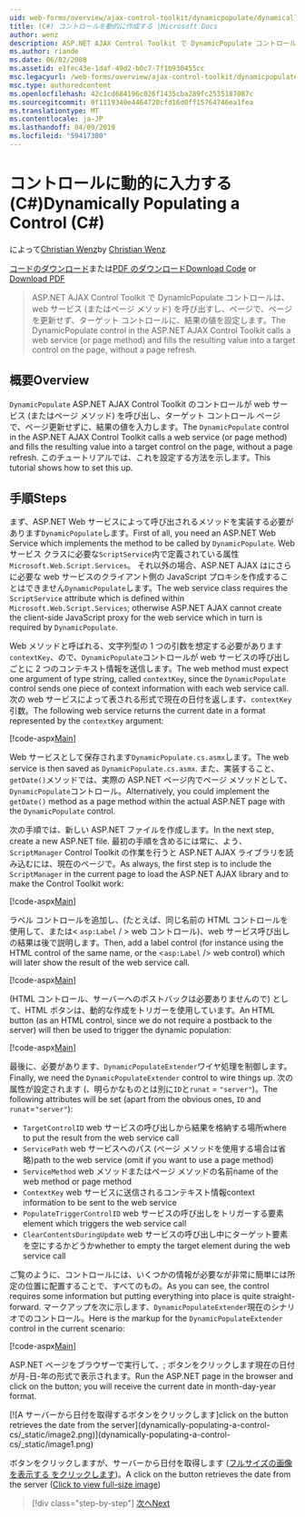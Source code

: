 ```yaml
---
uid: web-forms/overview/ajax-control-toolkit/dynamicpopulate/dynamically-populating-a-control-cs
title: (C#) コントロールを動的に作成する |Microsoft Docs
author: wenz
description: ASP.NET AJAX Control Toolkit で DynamicPopulate コントロールは、web サービス (またはページ メソッド) を呼び出すし、t のターゲット コントロールに、結果の値を入力しています.
ms.author: riande
ms.date: 06/02/2008
ms.assetid: e1fec43e-1daf-49d2-b0c7-7f1b930455cc
msc.legacyurl: /web-forms/overview/ajax-control-toolkit/dynamicpopulate/dynamically-populating-a-control-cs
msc.type: authoredcontent
ms.openlocfilehash: 42c1cd684196c026f1435cba289fc2535187087c
ms.sourcegitcommit: 0f1119340e4464720cfd16d0ff15764746ea1fea
ms.translationtype: MT
ms.contentlocale: ja-JP
ms.lasthandoff: 04/09/2019
ms.locfileid: "59417300"
---
```

# <a name="dynamically-populating-a-control-c"></a><span data-ttu-id="5c8da-103">コントロールに動的に入力する (C#)</span><span class="sxs-lookup"><span data-stu-id="5c8da-103">Dynamically Populating a Control (C#)</span></span>

<span data-ttu-id="5c8da-104">によって[Christian Wenz](https://github.com/wenz)</span><span class="sxs-lookup"><span data-stu-id="5c8da-104">by [Christian Wenz](https://github.com/wenz)</span></span>

<span data-ttu-id="5c8da-105">[コードのダウンロード](http://download.microsoft.com/download/d/8/f/d8f2f6f9-1b7c-46ad-9252-e1fc81bdea3e/dynamicpopulate0.cs.zip)または[PDF のダウンロード](http://download.microsoft.com/download/b/6/a/b6ae89ee-df69-4c87-9bfb-ad1eb2b23373/dynamicpopulate0CS.pdf)</span><span class="sxs-lookup"><span data-stu-id="5c8da-105">[Download Code](http://download.microsoft.com/download/d/8/f/d8f2f6f9-1b7c-46ad-9252-e1fc81bdea3e/dynamicpopulate0.cs.zip) or [Download PDF](http://download.microsoft.com/download/b/6/a/b6ae89ee-df69-4c87-9bfb-ad1eb2b23373/dynamicpopulate0CS.pdf)</span></span>

> <span data-ttu-id="5c8da-106">ASP.NET AJAX Control Toolkit で DynamicPopulate コントロールは、web サービス (またはページ メソッド) を呼び出すし、ページで、ページを更新せず、ターゲット コントロールに、結果の値を設定します。</span><span class="sxs-lookup"><span data-stu-id="5c8da-106">The DynamicPopulate control in the ASP.NET AJAX Control Toolkit calls a web service (or page method) and fills the resulting value into a target control on the page, without a page refresh.</span></span>


## <a name="overview"></a><span data-ttu-id="5c8da-107">概要</span><span class="sxs-lookup"><span data-stu-id="5c8da-107">Overview</span></span>

<span data-ttu-id="5c8da-108">`DynamicPopulate` ASP.NET AJAX Control Toolkit のコントロールが web サービス (またはページ メソッド) を呼び出し、ターゲット コントロール ページで、ページ更新せずに、結果の値を入力します。</span><span class="sxs-lookup"><span data-stu-id="5c8da-108">The `DynamicPopulate` control in the ASP.NET AJAX Control Toolkit calls a web service (or page method) and fills the resulting value into a target control on the page, without a page refresh.</span></span> <span data-ttu-id="5c8da-109">このチュートリアルでは、これを設定する方法を示します。</span><span class="sxs-lookup"><span data-stu-id="5c8da-109">This tutorial shows how to set this up.</span></span>

## <a name="steps"></a><span data-ttu-id="5c8da-110">手順</span><span class="sxs-lookup"><span data-stu-id="5c8da-110">Steps</span></span>

<span data-ttu-id="5c8da-111">まず、ASP.NET Web サービスによって呼び出されるメソッドを実装する必要があります`DynamicPopulate`します。</span><span class="sxs-lookup"><span data-stu-id="5c8da-111">First of all, you need an ASP.NET Web Service which implements the method to be called by `DynamicPopulate`.</span></span> <span data-ttu-id="5c8da-112">Web サービス クラスに必要な`ScriptService`内で定義されている属性`Microsoft.Web.Script.Services`。 それ以外の場合、ASP.NET AJAX はにさらに必要な web サービスのクライアント側の JavaScript プロキシを作成することはできません`DynamicPopulate`します。</span><span class="sxs-lookup"><span data-stu-id="5c8da-112">The web service class requires the `ScriptService` attribute which is defined within `Microsoft.Web.Script.Services`; otherwise ASP.NET AJAX cannot create the client-side JavaScript proxy for the web service which in turn is required by `DynamicPopulate`.</span></span>

<span data-ttu-id="5c8da-113">Web メソッドと呼ばれる、文字列型の 1 つの引数を想定する必要があります`contextKey`、ので、`DynamicPopulate`コントロールが web サービスの呼び出しごとに 2 つのコンテキスト情報を送信します。</span><span class="sxs-lookup"><span data-stu-id="5c8da-113">The web method must expect one argument of type string, called `contextKey`, since the `DynamicPopulate` control sends one piece of context information with each web service call.</span></span> <span data-ttu-id="5c8da-114">次の web サービスによって表される形式で現在の日付を返します、`contextKey`引数。</span><span class="sxs-lookup"><span data-stu-id="5c8da-114">The following web service returns the current date in a format represented by the `contextKey` argument:</span></span>

[!code-aspx[Main](dynamically-populating-a-control-cs/samples/sample1.aspx)]

<span data-ttu-id="5c8da-115">Web サービスとして保存されます`DynamicPopulate.cs.asmx`します。</span><span class="sxs-lookup"><span data-stu-id="5c8da-115">The web service is then saved as `DynamicPopulate.cs.asmx`.</span></span> <span data-ttu-id="5c8da-116">また、実装すること、`getDate()`メソッドでは、実際の ASP.NET ページ内でページ メソッドとして、`DynamicPopulate`コントロール。</span><span class="sxs-lookup"><span data-stu-id="5c8da-116">Alternatively, you could implement the `getDate()` method as a page method within the actual ASP.NET page with the `DynamicPopulate` control.</span></span>

<span data-ttu-id="5c8da-117">次の手順では、新しい ASP.NET ファイルを作成します。</span><span class="sxs-lookup"><span data-stu-id="5c8da-117">In the next step, create a new ASP.NET file.</span></span> <span data-ttu-id="5c8da-118">最初の手順を含めるには常に、よう、 `ScriptManager` Control Toolkit の作業を行うと ASP.NET AJAX ライブラリを読み込むには、現在のページで。</span><span class="sxs-lookup"><span data-stu-id="5c8da-118">As always, the first step is to include the `ScriptManager` in the current page to load the ASP.NET AJAX library and to make the Control Toolkit work:</span></span>

[!code-aspx[Main](dynamically-populating-a-control-cs/samples/sample2.aspx)]

<span data-ttu-id="5c8da-119">ラベル コントロールを追加し、(たとえば、同じ名前の HTML コントロールを使用して、または&lt; `asp:Label`  / &gt; web コントロール)、web サービス呼び出しの結果は後で説明します。</span><span class="sxs-lookup"><span data-stu-id="5c8da-119">Then, add a label control (for instance using the HTML control of the same name, or the &lt;`asp:Label` /&gt; web control) which will later show the result of the web service call.</span></span>

[!code-aspx[Main](dynamically-populating-a-control-cs/samples/sample3.aspx)]

<span data-ttu-id="5c8da-120">(HTML コントロール、サーバーへのポストバックは必要ありませんので) として、HTML ボタンは、動的な作成をトリガーを使用しています。</span><span class="sxs-lookup"><span data-stu-id="5c8da-120">An HTML button (as an HTML control, since we do not require a postback to the server) will then be used to trigger the dynamic population:</span></span>

[!code-aspx[Main](dynamically-populating-a-control-cs/samples/sample4.aspx)]

<span data-ttu-id="5c8da-121">最後に、必要があります、`DynamicPopulateExtender`ワイヤ処理を制御します。</span><span class="sxs-lookup"><span data-stu-id="5c8da-121">Finally, we need the `DynamicPopulateExtender` control to wire things up.</span></span> <span data-ttu-id="5c8da-122">次の属性が設定されます (、明らかなものとは別に`ID`と`runat` = `"server"`)。</span><span class="sxs-lookup"><span data-stu-id="5c8da-122">The following attributes will be set (apart from the obvious ones, `ID` and `runat`=`"server"`):</span></span>

- `TargetControlID` <span data-ttu-id="5c8da-123">web サービスの呼び出しから結果を格納する場所</span><span class="sxs-lookup"><span data-stu-id="5c8da-123">where to put the result from the web service call</span></span>
- `ServicePath` <span data-ttu-id="5c8da-124">web サービスへのパス (ページ メソッドを使用する場合は省略)</span><span class="sxs-lookup"><span data-stu-id="5c8da-124">path to the web service (omit if you want to use a page method)</span></span>
- `ServiceMethod` <span data-ttu-id="5c8da-125">web メソッドまたはページ メソッドの名前</span><span class="sxs-lookup"><span data-stu-id="5c8da-125">name of the web method or page method</span></span>
- `ContextKey` <span data-ttu-id="5c8da-126">web サービスに送信されるコンテキスト情報</span><span class="sxs-lookup"><span data-stu-id="5c8da-126">context information to be sent to the web service</span></span>
- `PopulateTriggerControlID` <span data-ttu-id="5c8da-127">web サービスの呼び出しをトリガーする要素</span><span class="sxs-lookup"><span data-stu-id="5c8da-127">element which triggers the web service call</span></span>
- `ClearContentsDuringUpdate` <span data-ttu-id="5c8da-128">web サービスの呼び出し中にターゲット要素を空にするかどうか</span><span class="sxs-lookup"><span data-stu-id="5c8da-128">whether to empty the target element during the web service call</span></span>

<span data-ttu-id="5c8da-129">ご覧のように、コントロールには、いくつかの情報が必要なが非常に簡単には所定の位置に配置することで、すべてのもの。</span><span class="sxs-lookup"><span data-stu-id="5c8da-129">As you can see, the control requires some information but putting everything into place is quite straight-forward.</span></span> <span data-ttu-id="5c8da-130">マークアップを次に示します、`DynamicPopulateExtender`現在のシナリオでのコントロール。</span><span class="sxs-lookup"><span data-stu-id="5c8da-130">Here is the markup for the `DynamicPopulateExtender` control in the current scenario:</span></span>

[!code-aspx[Main](dynamically-populating-a-control-cs/samples/sample5.aspx)]

<span data-ttu-id="5c8da-131">ASP.NET ページをブラウザーで実行して、; ボタンをクリックします現在の日付が月-日-年の形式で表示されます。</span><span class="sxs-lookup"><span data-stu-id="5c8da-131">Run the ASP.NET page in the browser and click on the button; you will receive the current date in month-day-year format.</span></span>


[![A <span data-ttu-id="5c8da-132">サーバーから日付を取得するボタンをクリックします]</span><span class="sxs-lookup"><span data-stu-id="5c8da-132">click on the button retrieves the date from the server]</span></span>(dynamically-populating-a-control-cs/_static/image2.png)](dynamically-populating-a-control-cs/_static/image1.png)

<span data-ttu-id="5c8da-133">ボタンをクリックしますが、サーバーから日付を取得します ([フルサイズの画像を表示する をクリックします](dynamically-populating-a-control-cs/_static/image3.png))。</span><span class="sxs-lookup"><span data-stu-id="5c8da-133">A click on the button retrieves the date from the server ([Click to view full-size image](dynamically-populating-a-control-cs/_static/image3.png))</span></span>

> [!div class="step-by-step"]
> [<span data-ttu-id="5c8da-134">次へ</span><span class="sxs-lookup"><span data-stu-id="5c8da-134">Next</span></span>](dynamically-populating-a-control-using-javascript-code-cs.md)
